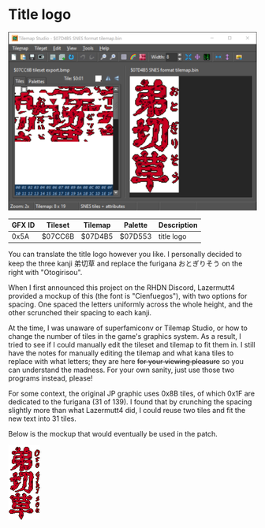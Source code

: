 # Title logo
![Tilemap Studio screenshot](JP%20title%20logo%20-%20Tilemap%20Studio.png)

| GFX ID | Tileset | Tilemap | Palette | Description |
| ------ | ------- | ------- | ------- | ----------- |
| 0x5A   | $07CC6B | $07D4B5 | $07D553 | title logo |

You can translate the title logo however you like. I personally decided
to keep the three kanji 弟切草 and replace the furigana おとぎりそう on the
right with "Otogirisou".

When I first announced this project on the RHDN Discord, Lazermutt4 provided a
mockup of this (the font is "Cienfuegos"), with two options for spacing.
One spaced the letters uniformly across the whole height, and the other
scrunched their spacing to each kanji.

At the time, I was unaware of superfamiconv or Tilemap Studio, or how to change
the number of tiles in the game's graphics system. As a result, I tried to see
if I could manually edit the tileset and tilemap to fit them in. I still have
the notes for manually editing the tilemap and what kana tiles to replace with
what letters; they are here ~~for your viewing pleasure~~ so you can understand
the madness. For your own sanity, just use those two programs instead, please!

For some context, the original JP graphic uses 0x8B tiles, of which 0x1F are
dedicated to the furigana (31 of 139). I found that by crunching the spacing
slightly more than what Lazermutt4 did, I could reuse two tiles and fit the new
text into 31 tiles.

Below is the mockup that would eventually be used in the patch.

![patched title screen mockup](translated%20title%20logo%20mockup.png)
